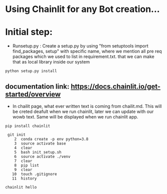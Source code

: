 # Using Chainlit for any Bot creation...

# Initial step:

- Runsetup.py : Create a setup.py by using "from setuptools import find_packages, setup" with specific name, where we mention all pre req packages which we used to list in requirement.txt. that we can make that as local library inside our system

```
python setup.py install

```

## documentation link: https://docs.chainlit.io/get-started/overview

- In chailit page, what ever written text is coming from chailit.md. This will be creted deafult when we run chainlit, later we can update with our wowb text. Same will be displayed when we run chainlit app.

```
pip install chainlit

```

```
 git init
    2  conda create -p env python=3.8
    3  source activate base
    4  clear
    5  bash init_setup.sh
    6  source activate ./venv
    7  clear
    8  pip list
    9  clear
   10  touch .gitignore
   11  history
```

```
chainlit hello
```
